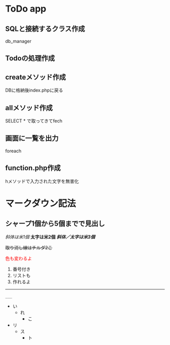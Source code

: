 # ToDo app

## SQLと接続するクラス作成
db_manager

## Todoの処理作成

## createメソッド作成
DBに格納後index.phpに戻る

## allメソッド作成
SELECT * で取ってきてfech

## 画面に一覧を出力
foreach

## function.php作成
hメソッドで入力された文字を無害化



# マークダウン記法
## シャープ1個から5個までで見出し
*斜体は米1個*
**太字は米2個**
***斜体／太字は米3個***

~~取り消し線はチルダ2こ~~

<font color="red">色も変わるよ</font>

1. 番号付き
2. リストも
3. 作れるよ

___
```___```

- い
  - れ
    - こ
- リ
  - ス
    - ト